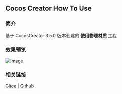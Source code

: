 ## Cocos Creator How To Use

### 简介

基于 CocosCreator 3.5.0 版本创建的 **使用物理材质** 工程

### 效果预览
![image](../../../gif/20220304/2022030422.gif)

### 相关链接
[Gitee](https://gitee.com/mirrors_cocos-creator/example-3d/blob/master/physics-3d/assets/cases/scenes) | [Github](https://github.com/cocos-creator/example-3d/blob/master/physics-3d/assets/cases/scenes)